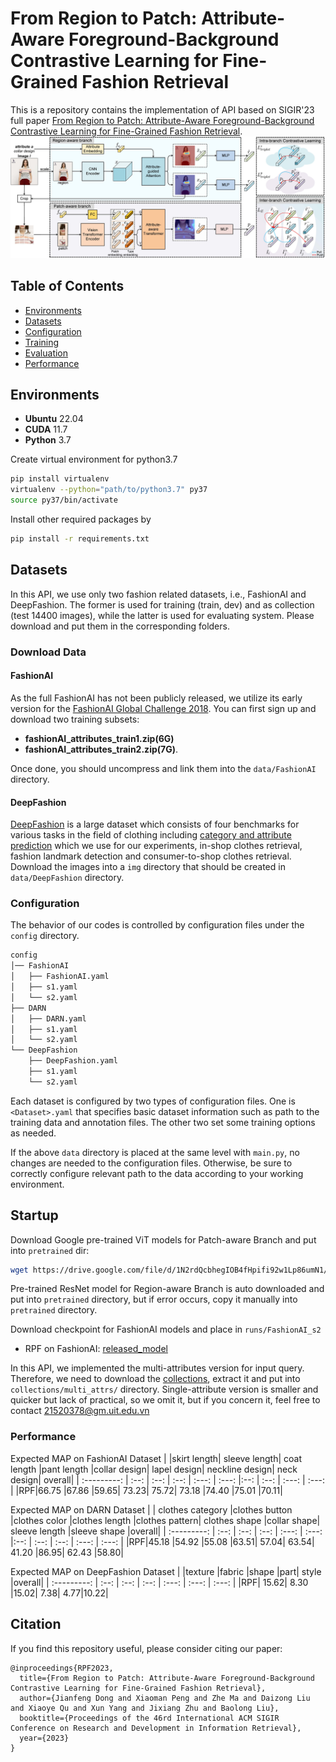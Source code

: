 # From Region to Patch: Attribute-Aware Foreground-Background Contrastive Learning for Fine-Grained Fashion Retrieval
This is a repository contains the implementation of API based on SIGIR'23 full paper [From Region to Patch: Attribute-Aware Foreground-Background Contrastive Learning for Fine-Grained Fashion Retrieval](https://doi.org/10.48550/arXiv.2305.10260).
![network structure](imgs/myframework.jpg)

## Table of Contents

* [Environments](#environments)
* [Datasets](#datasets)
* [Configuration](#configuration)
* [Training](#training)
* [Evaluation](#evaluation)
* [Performance](#performance)

## Environments
- **Ubuntu** 22.04
- **CUDA** 11.7
- **Python** 3.7

Create virtual environment for python3.7
```sh
pip install virtualenv
virtualenv --python="path/to/python3.7" py37
source py37/bin/activate
```

Install other required packages by
```sh
pip install -r requirements.txt
```

## Datasets
In this API, we use only two fashion related datasets, i.e., FashionAI and DeepFashion. The former is used for training (train, dev) and as collection (test 14400 images), while the latter is used for evaluating system. Please download and put them in the corresponding folders.
### Download Data
#### FashionAI

As the full FashionAI has not been publicly released, we utilize its early version for the [FashionAI Global Challenge 2018](https://tianchi.aliyun.com/competition/entrance/231671/introduction?spm=5176.12281949.1003.9.493e3eafCXLQGm). You can first sign up and download two training subsets:

- **fashionAI_attributes_train1.zip(6G)**
- **fashionAI_attributes_train2.zip(7G)**. 

Once done, you should uncompress and link them into the `data/FashionAI` directory.

#### DeepFashion

[DeepFashion](https://www.cv-foundation.org/openaccess/content_cvpr_2016/papers/Liu_DeepFashion_Powering_Robust_CVPR_2016_paper.pdf) is a large dataset which consists of four benchmarks for various tasks in the field of clothing including [category and attribute prediction](http://mmlab.ie.cuhk.edu.hk/projects/DeepFashion.html) which we use for our experiments, in-shop clothes retrieval, fashion landmark  detection and consumer-to-shop clothes retrieval. Download the images into a `img` directory that should be created in `data/DeepFashion` directory.

### Configuration

The behavior of our codes is controlled by configuration files under the `config` directory. 

```sh
config
│── FashionAI
│   ├── FashionAI.yaml
│   ├── s1.yaml
│   └── s2.yaml
├── DARN
│   ├── DARN.yaml
│   ├── s1.yaml
│   └── s2.yaml
└── DeepFashion
    ├── DeepFashion.yaml
    ├── s1.yaml
    └── s2.yaml
```

Each dataset is configured by two types of configuration files. One is `<Dataset>.yaml` that specifies basic dataset information such as path to the training data and annotation files. The other two set some training options as needed.

If the above `data` directory is placed at the same level with `main.py`, no changes are needed to the configuration files. Otherwise, be sure to correctly configure relevant path to the data according to your working environment.

## Startup

Download Google pre-trained ViT models for Patch-aware Branch and put into `pretrained` dir:
```bash
wget https://drive.google.com/file/d/1N2rdQcbhegIOB4fHpifi92w1Lp86umN1/view?usp=sharing
```

Pre-trained ResNet model for Region-aware Branch is auto downloaded and put into `pretrained` directory, but if error occurs, copy it manually into `pretrained` directory.

Download checkpoint for FashionAI models and place in `runs/FashionAI_s2`
- RPF on FashionAI: [released_model](https://drive.google.com/file/d/1pIJ2REblm2eXNq81vyhAj9bs8y1EzNvR/view?usp=sharing)

In this API, we implemented the multi-attributes version for input query. Therefore, we need to download the [collections](), extract it and put into `collections/multi_attrs/` directory. Single-attribute version is smaller and quicker but lack of practical, so we omit it, but if you concern it, feel free to contact 21520378@gm.uit.edu.vn

### Performance 
Expected MAP on FashionAI Dataset
|             |skirt length| sleeve length| coat length |pant length |collar design| lapel design| neckline design| neck design| overall|
| :---------: | :--: | :--: | :--: | :---: | :---: |:--: | :--: | :---: | :---: |
|RPF|66.75 |67.86 |59.65| 73.23| 75.72| 73.18 |74.40 |75.01 |70.11|

Expected MAP on DARN Dataset
|             | clothes category |clothes button |clothes color |clothes length |clothes pattern| clothes shape |collar shape| sleeve length |sleeve shape |overall|
| :---------: | :--: | :--: | :--: | :---: | :---: |:--: | :--: | :--: | :---: | :---: |
|RPF|45.18 |54.92 |55.08 |63.51| 57.04| 63.54| 41.20 |86.95| 62.43 |58.80|

Expected MAP on DeepFashion Dataset
|             |texture |fabric |shape |part| style |overall|
| :---------: | :--: | :--: | :--: | :---: | :---: | :---: |
|RPF| 15.62| 8.30 |15.02| 7.38| 4.77|10.22|
## Citation
If you find this repository useful, please consider citing our paper:
```
@inproceedings{RPF2023,
  title={From Region to Patch: Attribute-Aware Foreground-Background Contrastive Learning for Fine-Grained Fashion Retrieval},
  author={Jianfeng Dong and Xiaoman Peng and Zhe Ma and Daizong Liu and Xiaoye Qu and Xun Yang and Jixiang Zhu and Baolong Liu},
  booktitle={Proceedings of the 46rd International ACM SIGIR Conference on Research and Development in Information Retrieval},
  year={2023}
}

```
